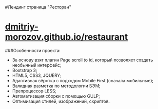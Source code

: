 #Лендинг страница "Ресторан"
# [dmitriy-morozov.github.io/restaurant](https://dmitriy-morozov.github.io/restaurant/)

###Особенности проекта:
* За основу взят плагин Page scroll to id, который позволяет создать необычный интерфейс;
* Bootstrap 3;
* HTML5, CSS3, JQUERY;
* Адаптивная вёрстка с подходом Mobile First (сначала мобильные);
* Валидная разметка по методологии БЭМ;
* Препроцессор LESS; 
* Автоматизация сборки с помощью GULP;
* Оптимизация стилей, изображений, скриптов. 


